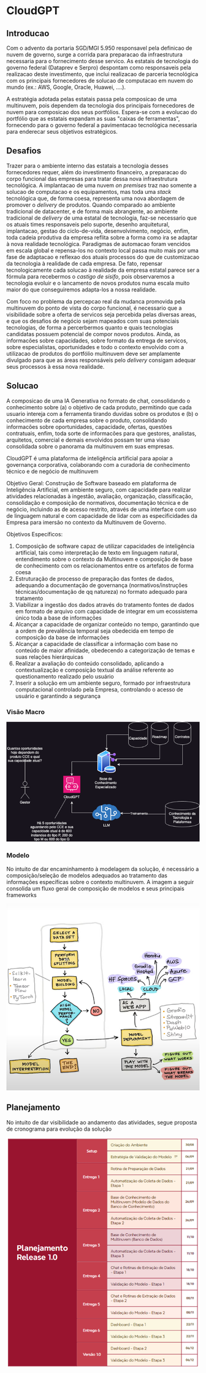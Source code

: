 # CloudGPT


## Introducao

Com o advento da portaria SGD/MGI 5.950 responsavel pela definicao de nuvem de governo, surge a corrida para preparacao da infraestrutura necessaria para o fornecimento desse servico. As estatais de tecnologia do governo federal (Dataprev e Serpro) despontam como responsaveis pela realizacao deste investimento, que inclui realizacao de parceria tecnológica com os principais fornecedores de solucao de computacao em nuvem do mundo (ex.: AWS, Google, Oracle, Huawei, ....). 

A estratégia adotada pelas estatais passa pela composicao de uma multinuvem, pois dependem da tecnologia dos principais fornecedores de nuvem para composicao dos seus portfólios. Espera-se com a evolucao do portfólio que as estatais expandam as suas "caixas de ferramentas", fornecendo para o governo federal a pavimentacao tecnológica necessaria para enderecar seus objetivos estratégicos. 

## Desafios

Trazer para o ambiente interno das estatais a tecnologia desses fornecedores requer, além do investimento financeiro, a preparacao do corpo funcional das empresas para tratar dessa nova infraestrutura tecnológica. A implantacao de uma nuvem _on premises_ traz nao somente a solucao de computacao e os equipamentos, mas toda uma _stack_ tecnológica que, de forma coesa, representa uma nova abordagem de promover o _delivery_ de produtos. Quando comparado ao ambiente tradicional de datacenter, e de forma mais abrangente, ao ambiente tradicional de _delivery_ de uma estatal de tecnologia, faz-se necessario que os atuais times responsaveis pelo suporte, desenho arquitetural, implantacao, gestao do ciclo-de-vida, desenvolvimento, negócio, enfim, toda cadeia produtiva da empresa reflita sobre a forma como ira se adaptar à nova realidade tecnológica. Paradigmas de automacao foram vencidos em escala global e repensa-los no contexto local passa muito mais por uma fase de adaptacao e reflexao dos atuais processos do que de customizacao da tecnologia à realidade de cada empresa. De fato, repensar tecnologicamente cada solucao à realidade da empresa estatal parece ser a fórmula para recebermos o _castigo de sísifo_, pois observaremos a tecnologia evoluir e o lancamento de novos produtos numa escala muito maior do que conseguiremos adapta-los a nossa realidade. 

Com foco no problema da percepcao real da mudanca promovida pela multinuvem do ponto de vista do corpo funcional, é necessario que a visibilidade sobre a oferta de servicos seja percebida pelas diversas areas, e que os desafios de negócio sejam mapeados com suas potenciais tecnologias, de forma a percerbermos quanto e quais tecnologias candidatas possuem potencial de compor novos produtos. Ainda, as informacões sobre capacidades, sobre formato da entrega de servicos, sobre especialistas, oportunidades e todo o contexto envolvido com a utilizacao de produtos do portfólio multinuvem deve ser amplamente divulgado para que as áreas responsáveis pelo _delivery_ consigam adequar seus processos à essa nova realidade.

## Solucao

A composicao de uma IA Generativa no formato de chat, consolidando o conhecimento sobre (a) o objetivo de cada produto, permitindo que cada usuario intereja com a ferramenta tirando duvidas sobre os produtos e (b) o conhecimento de cada empresa sobre o produto, consolidando informacões sobre oportunidades, capacidade, ofertas, questões contratuais, enfim, toda sorte de informacões para que gestores, analistas, arquitetos, comercial e demais envolvidos possam ter uma visao consolidada sobre o panorama da multinuvem em suas empresas.

CloudGPT é uma plataforma de inteligência artificial para apoiar a governança corporativa, colaborando com a curadoria de conhecimento técnico e de negócio de multinuvem

Objetivo Geral: Construção de Software baseado em plataforma de Inteligência Artificial, em ambiente seguro, com capacidade para realizar atividades relacionadas à ingestão, avaliação, organização, classificação, consolidação e composição de normativos, documentação técnica e de negócio, incluindo as de acesso restrito, através de uma interface com uso de linguagem natural e com capacidade de lidar com as especificidades da Empresa para imersão no contexto da Multinuvem de Governo. 

Objetivos Específicos:
1)	Composição de software capaz de utilizar capacidades de inteligência artificial, tais como interpretação de texto em linguagem natural, entendimento sobre o contexto da Multinuvem e composição de base de conhecimento com os relacionamentos entre os artefatos de forma coesa
2)	Estruturação de processo de preparação das fontes de dados, adequando a documentação de governança (normativos/instruções técnicas/documentação de qq natureza) no formato adequado para tratamento
3)	Viabilizar a ingestão dos dados através do tratamento fontes de dados em formato de arquivo com capacidade de integrar em um ecossistema único toda a base de informações 
4)	Alcançar a capacidade de organizar conteúdo no tempo, garantindo que a ordem de prevalência temporal seja obedecida em tempo de composição da base de informações
5)	Alcançar a capacidade de classificar a informação com base no conteúdo de maior afinidade, obedecendo a categorização de temas e suas relações hierárquicas
6)	Realizar a avaliação do conteúdo consolidado, aplicando a contextualização e composição textual da análise referente ao questionamento realizado pelo usuário
7)	Inserir a solução em um ambiente seguro, formado por infraestrutura computacional controlado pela Empresa, controlando o acesso de usuário e garantindo a segurança 


### Visão Macro

![Visao Macro dos Componentes da Solucao](img1.png "CloudGPT")

### Modelo

No intuito de dar encaminhamento à modelagem da solução, é necessário a composição/seleção de modelos adequados ao tratamento das informações específicas sobre o contexto multinuvem. A imagem a seguir consolida um fluxo geral de composição de modelos e seus principais frameworks

![Ciclo de Vida da Composição de Modelos](modelagem.png "Ciclo de Vida da Modelagem")


## Planejamento

No intuito de dar visibilidade ao andamento das atividades, segue proposta de cronograma para evolução da solução

![Cronograma v1](Cronogramav1.png "Cronograma")